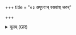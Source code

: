 +++
title = "०३ अपूपवान् रसवांश् चरुर्"

+++
<details><summary>मूलम् (GR)</summary>

अपूपवान् रसवांश् चरुर् एह (…) ॥ +++(see 18.77,6abcd)+++
</details>
